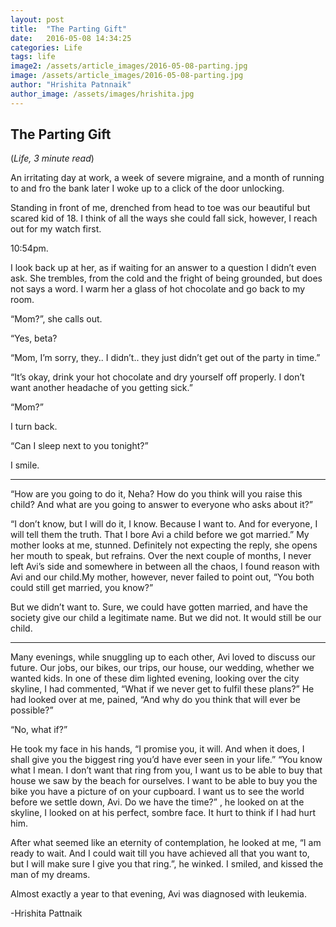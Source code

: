 ```yaml
---
layout: post
title:  "The Parting Gift"
date:   2016-05-08 14:34:25
categories: Life
tags: life
image2: /assets/article_images/2016-05-08-parting.jpg
image: /assets/article_images/2016-05-08-parting.jpg
author: "Hrishita Patnnaik"
author_image: /assets/images/hrishita.jpg
---
```

<h2>The Parting Gift</h2>
(<i>Life, 3 minute read</i>)
<p>An irritating day at work, a week of severe migraine, and a month of running to and fro the bank later I woke up to a click of the door unlocking.</p>
<p>Standing in front of me, drenched from head to toe was our beautiful but scared kid of 18. I think of all the ways she could fall sick, however, I reach out for my watch first.</p>
<p>10:54pm.</p>
<p>I look back up at her, as if waiting for an answer to a question I didn’t even ask. She trembles, from the cold and the fright of being grounded, but does not says a word. I warm her a glass of hot chocolate and go back to my room.</p>
<p>“Mom?”, she calls out.</p>
<p>“Yes, beta?</p>
<p>“Mom, I’m sorry, they.. I didn’t.. they just didn’t get out of the party in time.”</p>
<p>“It’s okay, drink your hot chocolate and dry yourself off properly. I don’t want another headache of you getting sick.”</p>
<p>“Mom?”</p>
<p>I turn back.</p>
<p>“Can I sleep next to you tonight?”</p>
<p>I smile.</p>

<hr>
<p>“How are you going to do it, Neha? How do you think will you raise this child? And what are you going to answer to everyone who asks about it?”</p>
<p>“I don’t know, but I will do it, I know. Because I want to. And for everyone, I will tell them the truth. That I bore Avi a child before we got married.”
My mother looks at me, stunned. Definitely not expecting the reply, she opens her mouth to speak, but refrains.
Over the next couple of months, I never left Avi’s side and somewhere in between all the chaos, I found reason with Avi and our child.My mother, however, never failed to point out, “You both could still get married, you know?”</p>
<p>But we didn’t want to. Sure, we could have gotten married, and have the society give our child a legitimate name. But we did not. It would still be our child.</p>
<hr>
<p>Many evenings, while snuggling up to each other, Avi loved to discuss our future. Our jobs, our bikes, our trips, our house, our wedding, whether we wanted kids.
In one of these dim lighted evening, looking over the city skyline, I had commented, “What if we never get to fulfil these plans?”
He had looked over at me, pained, “And why do you think that will ever be possible?”</p>
<p>“No, what if?”</p>
<p>He took my face in his hands, “I promise you, it will. And when it does, I shall give you the biggest ring you’d have ever seen in your life.”
“You know what I mean. I don’t want that ring from you, I want us to be able to buy that house we saw by the beach for ourselves. I want to be able to buy you the bike you have a picture of on your cupboard. I want us to see the world before we settle down, Avi. Do we have the time?” , he looked on at the skyline, I looked on at his perfect, sombre face. It hurt to think if I had hurt him.</p>
<p>After what seemed like an eternity of contemplation, he looked at me, “I am ready to wait. And I could wait till you have achieved all that you want to, but I will make sure I give you that ring.”, he winked.
I smiled, and kissed the man of my dreams.</p>
<p>Almost exactly a year to that evening, Avi was diagnosed with leukemia.</p>
<p>-Hrishita Pattnaik</p>